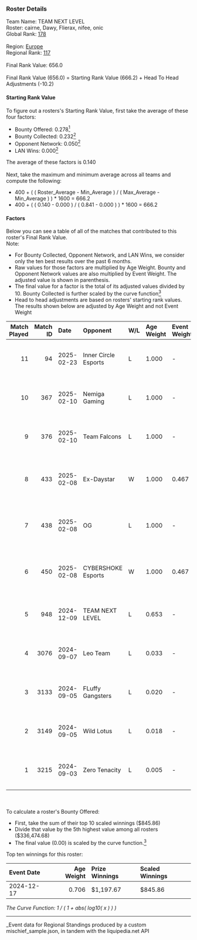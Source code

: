 ### Roster Details<br />
Team Name: TEAM NEXT LEVEL<br />
Roster: cairne, Dawy, Flierax, nifee, onic<br />
Global Rank: [178](../../standings_global_2025_03_01.md)<br />
<br />
Region: [Europe]( ../../standings_europe_2025_03_01.md)<br />
Regional Rank: [117]( ../../standings_europe_2025_03_01.md)<br />
<br />
Final Rank Value:  656.0<br />
<br />
Final Rank Value (656.0) = Starting Rank Value (666.2) + Head To Head Adjustments (-10.2)<br />

#### Starting Rank Value<br />
To figure out a rosters's Starting Rank Value, first take the average of these four factors:<br />
- Bounty Offered: 0.278[<sup>1</sup>](#table2)
- Bounty Collected: 0.232[<sup>2</sup>](#table1)
- Opponent Network: 0.050[<sup>2</sup>](#table1)
- LAN Wins: 0.000[<sup>2</sup>](#table1)

The average of these factors is 0.140<br />
<br />
Next, take the maximum and minimum average across all teams and compute the following:<br />
- 400 + ( ( Roster_Average - Min_Average ) / ( Max_Average - Min_Average ) ) * 1600 = 666.2
- 400 + ( ( 0.140 - 0.000 ) / ( 0.841 - 0.000 ) ) * 1600 = 666.2


#### Factors<br />
Below you can see a table of all of the matches that contributed to this roster's Final Rank Value.<br />
Note:<br />

- For Bounty Collected, Opponent Network, and LAN Wins, we consider only the ten best results over the past 6 months.
- Raw values for those factors are multiplied by Age Weight. Bounty and Opponent Network values are also multiplied by Event Weight. The adjusted value is shown in parenthesis.
- The final value for a factor is the total of its adjusted values divided by 10. Bounty Collected is further scaled by the curve function[<sup>3</sup>](#curveFunction)
- Head to head adjustments are based on rosters' starting rank values. The results shown below are adjusted by Age Weight and not Event Weight
<span id="table1"></span><br />


| Match Played | Match ID | Date       | Opponent             | W/L | Age Weight | Event Weight | Bounty Collected | Opponent Network | LAN Wins  | H2H Adj. | Roster                                 |
| -: | -: | :- | :- | :- | :- | :- | :- | :- | :- | -: | :- |
|           11 |       94 | 2025-02-23 | Inner Circle Esports | L   | 1.000      | -            | -                | -                | -         |   -22.07 | cairne, Dawy, Flierax, nifee, onic     |
|           10 |      367 | 2025-02-10 | Nemiga Gaming        | L   | 1.000      | -            | -                | -                | -         |    -4.12 | cairne, Dawy, Flierax, nifee, onic     |
|            9 |      376 | 2025-02-10 | Team Falcons         | L   | 1.000      | -            | -                | -                | -         |    -0.06 | cairne, Dawy, Flierax, nifee, onic     |
|            8 |      433 | 2025-02-08 | Ex-Daystar           | W   | 1.000      | 0.467        | 0.000 (0.000)    | 0.060 (0.028)    | 0 (0.000) |     5.59 | cairne, Dawy, Flierax, nifee, s-chilla |
|            7 |      438 | 2025-02-08 | OG                   | L   | 1.000      | -            | -                | -                | -         |    -5.01 | cairne, Dawy, Flierax, nifee, s-chilla |
|            6 |      450 | 2025-02-08 | CYBERSHOKE Esports   | W   | 1.000      | 0.467        | 0.010 (0.005)    | 1.000 (0.467)    | 0 (0.000) |    24.76 | cairne, Dawy, Flierax, nifee, s-chilla |
|            5 |      948 | 2024-12-09 | TEAM NEXT LEVEL      | L   | 0.653      | -            | -                | -                | -         |    -8.39 | ch1rs, Dawy, Flierax, nifee, Psycho    |
|            4 |     3076 | 2024-09-07 | Leo Team             | L   | 0.033      | -            | -                | -                | -         |    -0.37 | cairne, Dawy, Flierax, nifee, Psycho   |
|            3 |     3133 | 2024-09-05 | FLuffy Gangsters     | L   | 0.020      | -            | -                | -                | -         |    -0.27 | cairne, Dawy, Flierax, nifee, Psycho   |
|            2 |     3149 | 2024-09-05 | Wild Lotus           | L   | 0.018      | -            | -                | -                | -         |    -0.21 | cairne, Dawy, Flierax, nifee, Psycho   |
|            1 |     3215 | 2024-09-03 | Zero Tenacity        | L   | 0.005      | -            | -                | -                | -         |    -0.04 | cairne, Dawy, Flierax, nifee, Psycho   |

<br />
<span id="table2"></span><br />
To calculate a roster's Bounty Offered:<br />

- First, take the sum of their top 10 scaled winnings ($845.86)
- Divide that value by the 5th highest value among all rosters ($336,474.68)
- The final value (0.00) is scaled by the curve function.[<sup>3</sup>](#curveFunction)

Top ten winnings for this roster:<br />

| Event Date | Age Weight | Prize Winnings | Scaled Winnings |
| :- | -: | :- | :- |
| 2024-12-17 |      0.706 | $1,197.67      | $845.86         |


<span id="curveFunction"></span>_The Curve Function: 1 / ( 1 + abs( log10( x ) ) )_<br />

---
_Event data for Regional Standings produced by a custom mischief_sample.json, in tandem with the liquipedia.net API<br />
